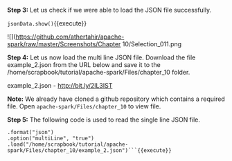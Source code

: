 

**Step 3:** Let us check if we were able to load the JSON file successfully.

```jsonData.show()```{{execute}}

![](https://github.com/athertahir/apache-spark/raw/master/Screenshots/Chapter 10/Selection_011.png

**Step 4:** Let us now load the multi line JSON file. Download the file example_2.json from the URL below and save it to the /home/scrapbook/tutorial/apache-spark/Files/chapter_10 folder.

example_2.json - http://bit.ly/2lL3IST

**Note:** We already have cloned a github repository which contains a required file. Open `apache-spark/Files/chapter_10` to view file.


**Step 5:** The following code is used to read the single line JSON file.

```val multiJson = spark.read
.format("json")
.option("multiLine", "true")
.load("/home/scrapbook/tutorial/apache-spark/Files/chapter_10/example_2.json")```{{execute}}
